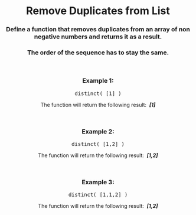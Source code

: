 <div align = "center">

# Remove Duplicates from List

</div>

<div align = "center">

<h3>Define a function that removes duplicates from an array of non negative numbers and returns it as a result.</h3>

<h3>The order of the sequence has to stay the same.</h3>

<br>

<h3>Example 1:</h3>

<pre>distinct(&nbsp;[1]&nbsp;)</pre>

<p>The function will return the following result: &nbsp;<em><strong>[1]</strong></em></p>

<br>

<h3>Example 2:</h3>

<pre>distinct(&nbsp;[1,2]&nbsp;)</pre>

<p>The function will return the following result: &nbsp;<em><strong>[1,2]</strong></em></p>

<br>

<h3>Example 3:</h3>

<pre>distinct(&nbsp;[1,1,2]&nbsp;)</pre>

<p>The function will return the following result: &nbsp;<em><strong>[1,2]</strong></em></p>

</div>
